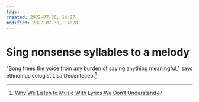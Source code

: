 ```yaml
---
tags: 
created: 2022-07-30, 14:27
modified: 2022-07-30, 14:28
---
```


# Sing nonsense syllables to a melody
"Song frees the voice from any burden of saying anything meaningful," says ethnomusicologist Lisa Decenteceo.[^1]

[^1]: [Why We Listen to Music With Lyrics We Don’t Understand](https://www.vice.com/en/article/g5q3gm/why-listen-music-lyrics-dont-understand-sound-songs-foreign-language-macarena-despacito?utm_source=pocket&utm_medium=email&utm_campaign=pockethits)